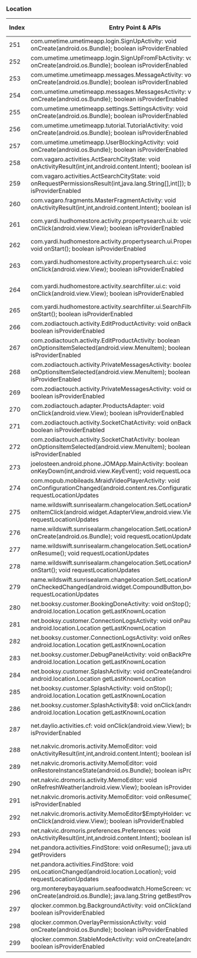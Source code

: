 ### Location
| Index | Entry Point & APIs | Screen shot | Resource id | Label |
| ------------- | ------------- | ------------- |-------------|-------------|
| 251 | com.umetime.umetimeapp.login.SignUpActivity: void onCreate(android.os.Bundle); boolean isProviderEnabled | ![](C:\Users\hfu\Documents\COSMOS\output\py\Play_win8\Lifestyle\com.umetime.umetimeapp\com.umetime.umetimeapp.login.SignUpActivity.png) |  | |
| 252 | com.umetime.umetimeapp.login.SignUpFromFbActivity: void onCreate(android.os.Bundle); boolean isProviderEnabled | ![](C:\Users\hfu\Documents\COSMOS\output\py\Play_win8\Lifestyle\com.umetime.umetimeapp\com.umetime.umetimeapp.login.SignUpFromFbActivity.png) |  | |
| 253 | com.umetime.umetimeapp.messages.MessageActivity: void onCreate(android.os.Bundle); boolean isProviderEnabled | ![](C:\Users\hfu\Documents\COSMOS\output\py\Play_win8\Lifestyle\com.umetime.umetimeapp\com.umetime.umetimeapp.messages.MessageActivity.png) |  | |
| 254 | com.umetime.umetimeapp.messages.MessagesActivity: void onCreate(android.os.Bundle); boolean isProviderEnabled | ![](C:\Users\hfu\Documents\COSMOS\output\py\Play_win8\Lifestyle\com.umetime.umetimeapp\com.umetime.umetimeapp.messages.MessagesActivity.png) |  | |
| 255 | com.umetime.umetimeapp.settings.SettingsActivity: void onCreate(android.os.Bundle); boolean isProviderEnabled | ![](C:\Users\hfu\Documents\COSMOS\output\py\Play_win8\Lifestyle\com.umetime.umetimeapp\com.umetime.umetimeapp.settings.SettingsActivity.png) |  | |
| 256 | com.umetime.umetimeapp.tutorial.TutorialActivity: void onCreate(android.os.Bundle); boolean isProviderEnabled | ![](C:\Users\hfu\Documents\COSMOS\output\py\Play_win8\Lifestyle\com.umetime.umetimeapp\com.umetime.umetimeapp.tutorial.TutorialActivity.png) |  | |
| 257 | com.umetime.umetimeapp.UserBlockingActivity: void onCreate(android.os.Bundle); boolean isProviderEnabled | ![](C:\Users\hfu\Documents\COSMOS\output\py\Play_win8\Lifestyle\com.umetime.umetimeapp\com.umetime.umetimeapp.UserBlockingActivity.png) |  | |
| 258 | com.vagaro.activities.ActSearchCityState: void onActivityResult(int,int,android.content.Intent); boolean isProviderEnabled | ![](C:\Users\hfu\Documents\COSMOS\output\py\Play_win8\Lifestyle\com.vagaro\com.vagaro.activities.ActSearchCityState.png) |  | |
| 259 | com.vagaro.activities.ActSearchCityState: void onRequestPermissionsResult(int,java.lang.String[],int[]); boolean isProviderEnabled | ![](C:\Users\hfu\Documents\COSMOS\output\py\Play_win8\Lifestyle\com.vagaro\com.vagaro.activities.ActSearchCityState.png) |  | |
| 260 | com.vagaro.fragments.MasterFragmentActivity: void onActivityResult(int,int,android.content.Intent); boolean isProviderEnabled | ![](C:\Users\hfu\Documents\COSMOS\output\py\Play_win8\Lifestyle\com.vagaro\com.vagaro.fragments.MasterFragmentActivity.png) |  | |
| 261 | com.yardi.hudhomestore.activity.propertysearch.ui.b: void onClick(android.view.View); boolean isProviderEnabled | ![](C:\Users\hfu\Documents\COSMOS\output\py\Play_win8\Lifestyle\com.yardi.hudhomestore\com.yardi.hudhomestore.activity.propertysearch.ui.PropertySearchActivity.png) | {'2131427500': <sensitive_component.SensitiveComponent.SensitiveView object at 0x09076D30>} | |
| 262 | com.yardi.hudhomestore.activity.propertysearch.ui.PropertySearchActivity: void onStart(); boolean isProviderEnabled | ![](C:\Users\hfu\Documents\COSMOS\output\py\Play_win8\Lifestyle\com.yardi.hudhomestore\com.yardi.hudhomestore.activity.propertysearch.ui.PropertySearchActivity.png) |  | |
| 263 | com.yardi.hudhomestore.activity.propertysearch.ui.c: void onClick(android.view.View); boolean isProviderEnabled | ![](C:\Users\hfu\Documents\COSMOS\output\py\Play_win8\Lifestyle\com.yardi.hudhomestore\com.yardi.hudhomestore.activity.propertysearch.ui.PropertySearchActivity.png) | {'2131427559': <sensitive_component.SensitiveComponent.SensitiveView object at 0x090765B0>} | |
| 264 | com.yardi.hudhomestore.activity.searchfilter.ui.c: void onClick(android.view.View); boolean isProviderEnabled | ![](C:\Users\hfu\Documents\COSMOS\output\py\Play_win8\Lifestyle\com.yardi.hudhomestore\com.yardi.hudhomestore.activity.searchfilter.ui.SearchFilterActivity.png) | {'2131427562': <sensitive_component.SensitiveComponent.SensitiveView object at 0x0949F390>} | |
| 265 | com.yardi.hudhomestore.activity.searchfilter.ui.SearchFilterActivity: void onStart(); boolean isProviderEnabled | ![](C:\Users\hfu\Documents\COSMOS\output\py\Play_win8\Lifestyle\com.yardi.hudhomestore\com.yardi.hudhomestore.activity.searchfilter.ui.SearchFilterActivity.png) |  | |
| 266 | com.zodiactouch.activity.EditProductActivity: void onBackPressed(); boolean isProviderEnabled | ![](C:\Users\hfu\Documents\COSMOS\output\py\Play_win8\Lifestyle\com.zodiactouch\com.zodiactouch.activity.EditProductActivity.png) |  | |
| 267 | com.zodiactouch.activity.EditProductActivity: boolean onOptionsItemSelected(android.view.MenuItem); boolean isProviderEnabled | ![](C:\Users\hfu\Documents\COSMOS\output\py\Play_win8\Lifestyle\com.zodiactouch\com.zodiactouch.activity.EditProductActivity.png) |  | |
| 268 | com.zodiactouch.activity.PrivateMessagesActivity: boolean onOptionsItemSelected(android.view.MenuItem); boolean isProviderEnabled | ![](C:\Users\hfu\Documents\COSMOS\output\py\Play_win8\Lifestyle\com.zodiactouch\com.zodiactouch.activity.PrivateMessagesActivity.png) |  | |
| 269 | com.zodiactouch.activity.PrivateMessagesActivity: void onBackPressed(); boolean isProviderEnabled | ![](C:\Users\hfu\Documents\COSMOS\output\py\Play_win8\Lifestyle\com.zodiactouch\com.zodiactouch.activity.PrivateMessagesActivity.png) |  | |
| 270 | com.zodiactouch.adapter.ProductsAdapter: void onClick(android.view.View); boolean isProviderEnabled | ![](C:\Users\hfu\Documents\COSMOS\output\py\Play_win8\Lifestyle\com.zodiactouch\com.zodiactouch.activity.ProductsActivity.png) |  | |
| 271 | com.zodiactouch.activity.SocketChatActivity: void onBackPressed(); boolean isProviderEnabled | ![](C:\Users\hfu\Documents\COSMOS\output\py\Play_win8\Lifestyle\com.zodiactouch\com.zodiactouch.activity.SocketChatActivity.png) |  | |
| 272 | com.zodiactouch.activity.SocketChatActivity: boolean onOptionsItemSelected(android.view.MenuItem); boolean isProviderEnabled | ![](C:\Users\hfu\Documents\COSMOS\output\py\Play_win8\Lifestyle\com.zodiactouch\com.zodiactouch.activity.SocketChatActivity.png) |  | |
| 273 | joelosteen.android.phone.JOMApp.MainActivity: boolean onKeyDown(int,android.view.KeyEvent); void requestLocationUpdates | ![](C:\Users\hfu\Documents\COSMOS\output\py\Play_win8\Lifestyle\joelosteen.android.phone.JOMApp\joelosteen.android.phone.JOMApp.MainActivity.png) |  | |
| 274 | com.mopub.mobileads.MraidVideoPlayerActivity: void onConfigurationChanged(android.content.res.Configuration); void requestLocationUpdates | ![](C:\Users\hfu\Documents\COSMOS\output\py\Play_win8\Lifestyle\mmapps.mobile.magnifier\com.mopub.mobileads.MraidVideoPlayerActivity.png) |  | |
| 275 | name.wildswift.sunrisealarm.changelocation.SetLocationActivity: void onItemClick(android.widget.AdapterView,android.view.View,int,long); void requestLocationUpdates | ![](C:\Users\hfu\Documents\COSMOS\output\py\Play_win8\Lifestyle\name.wildswift.sunrisealarm\name.wildswift.sunrisealarm.changelocation.SetLocationActivity.png) |  | |
| 276 | name.wildswift.sunrisealarm.changelocation.SetLocationActivity: void onCreate(android.os.Bundle); void requestLocationUpdates | ![](C:\Users\hfu\Documents\COSMOS\output\py\Play_win8\Lifestyle\name.wildswift.sunrisealarm\name.wildswift.sunrisealarm.changelocation.SetLocationActivity.png) |  | |
| 277 | name.wildswift.sunrisealarm.changelocation.SetLocationActivity: void onResume(); void requestLocationUpdates | ![](C:\Users\hfu\Documents\COSMOS\output\py\Play_win8\Lifestyle\name.wildswift.sunrisealarm\name.wildswift.sunrisealarm.changelocation.SetLocationActivity.png) |  | |
| 278 | name.wildswift.sunrisealarm.changelocation.SetLocationActivity: void onStart(); void requestLocationUpdates | ![](C:\Users\hfu\Documents\COSMOS\output\py\Play_win8\Lifestyle\name.wildswift.sunrisealarm\name.wildswift.sunrisealarm.changelocation.SetLocationActivity.png) |  | |
| 279 | name.wildswift.sunrisealarm.changelocation.SetLocationActivity: void onCheckedChanged(android.widget.CompoundButton,boolean); void requestLocationUpdates | ![](C:\Users\hfu\Documents\COSMOS\output\py\Play_win8\Lifestyle\name.wildswift.sunrisealarm\name.wildswift.sunrisealarm.changelocation.SetLocationActivity.png) |  | |
| 280 | net.booksy.customer.BookingDoneActivity: void onStop(); android.location.Location getLastKnownLocation | ![](C:\Users\hfu\Documents\COSMOS\output\py\Play_win8\Lifestyle\net.booksy.customer\net.booksy.customer.BookingDoneActivity.png) |  | |
| 281 | net.booksy.customer.ConnectionLogsActivity: void onPause(); android.location.Location getLastKnownLocation | ![](C:\Users\hfu\Documents\COSMOS\output\py\Play_win8\Lifestyle\net.booksy.customer\net.booksy.customer.ConnectionLogsActivity.png) |  | |
| 282 | net.booksy.customer.ConnectionLogsActivity: void onResume(); android.location.Location getLastKnownLocation | ![](C:\Users\hfu\Documents\COSMOS\output\py\Play_win8\Lifestyle\net.booksy.customer\net.booksy.customer.ConnectionLogsActivity.png) |  | |
| 283 | net.booksy.customer.DebugPanelActivity: void onBackPressed(); android.location.Location getLastKnownLocation | ![](C:\Users\hfu\Documents\COSMOS\output\py\Play_win8\Lifestyle\net.booksy.customer\net.booksy.customer.DebugPanelActivity.png) |  | |
| 284 | net.booksy.customer.SplashActivity: void onCreate(android.os.Bundle); android.location.Location getLastKnownLocation | ![](C:\Users\hfu\Documents\COSMOS\output\py\Play_win8\Lifestyle\net.booksy.customer\net.booksy.customer.SplashActivity.png) |  | |
| 285 | net.booksy.customer.SplashActivity: void onStop(); android.location.Location getLastKnownLocation | ![](C:\Users\hfu\Documents\COSMOS\output\py\Play_win8\Lifestyle\net.booksy.customer\net.booksy.customer.SplashActivity.png) |  | |
| 286 | net.booksy.customer.SplashActivity$8: void onClick(android.view.View); android.location.Location getLastKnownLocation | ![](C:\Users\hfu\Documents\COSMOS\output\py\Play_win8\Lifestyle\net.booksy.customer\net.booksy.customer.SplashActivity.png) |  | |
| 287 | net.daylio.activities.cf: void onClick(android.view.View); boolean isProviderEnabled | ![](C:\Users\hfu\Documents\COSMOS\output\py\Play_win8\Lifestyle\net.daylio\net.daylio.activities.SettingsActivity.png) | {'2131624138': <sensitive_component.SensitiveComponent.SensitiveView object at 0x09470C30>} | |
| 288 | net.nakvic.dromoris.activity.MemoEditor: void onActivityResult(int,int,android.content.Intent); boolean isProviderEnabled | ![](C:\Users\hfu\Documents\COSMOS\output\py\Play_win8\Lifestyle\net.nakvic.dromoris\net.nakvic.dromoris.activity.MemoEditor.png) |  | |
| 289 | net.nakvic.dromoris.activity.MemoEditor: void onRestoreInstanceState(android.os.Bundle); boolean isProviderEnabled | ![](C:\Users\hfu\Documents\COSMOS\output\py\Play_win8\Lifestyle\net.nakvic.dromoris\net.nakvic.dromoris.activity.MemoEditor.png) |  | |
| 290 | net.nakvic.dromoris.activity.MemoEditor: void onRefreshWeather(android.view.View); boolean isProviderEnabled | ![](C:\Users\hfu\Documents\COSMOS\output\py\Play_win8\Lifestyle\net.nakvic.dromoris\net.nakvic.dromoris.activity.MemoEditor.png) |  | |
| 291 | net.nakvic.dromoris.activity.MemoEditor: void onResume(); boolean isProviderEnabled | ![](C:\Users\hfu\Documents\COSMOS\output\py\Play_win8\Lifestyle\net.nakvic.dromoris\net.nakvic.dromoris.activity.MemoEditor.png) |  | |
| 292 | net.nakvic.dromoris.activity.MemoEditor$EmptyHolder: void onClick(android.view.View); boolean isProviderEnabled | ![](C:\Users\hfu\Documents\COSMOS\output\py\Play_win8\Lifestyle\net.nakvic.dromoris\net.nakvic.dromoris.activity.MemoEditor.png) |  | |
| 293 | net.nakvic.dromoris.preferences.Preferences: void onActivityResult(int,int,android.content.Intent); boolean isProviderEnabled | ![](C:\Users\hfu\Documents\COSMOS\output\py\Play_win8\Lifestyle\net.nakvic.dromoris\net.nakvic.dromoris.preferences.Preferences.png) |  | |
| 294 | net.pandora.activities.FindStore: void onResume(); java.util.List getProviders | ![](C:\Users\hfu\Documents\COSMOS\output\py\Play_win8\Lifestyle\net.pandora\net.pandora.activities.FindStore.png) |  | |
| 295 | net.pandora.activities.FindStore: void onLocationChanged(android.location.Location); void requestLocationUpdates | ![](C:\Users\hfu\Documents\COSMOS\output\py\Play_win8\Lifestyle\net.pandora\net.pandora.activities.FindStore.png) |  | |
| 296 | org.montereybayaquarium.seafoodwatch.HomeScreen: void onCreate(android.os.Bundle); java.lang.String getBestProvider | ![](C:\Users\hfu\Documents\COSMOS\output\py\Play_win8\Lifestyle\org.montereybayaquarium.seafoodwatch\org.montereybayaquarium.seafoodwatch.HomeScreen.png) |  | |
| 297 | qlocker.common.bg.BackgroundActivity: void onClick(android.view.View); boolean isProviderEnabled | ![](C:\Users\hfu\Documents\COSMOS\output\py\Play_win8\Lifestyle\qlocker.gesture\qlocker.common.bg.BackgroundActivity.png) |  | |
| 298 | qlocker.common.OverlayPermissionActivity: void onCreate(android.os.Bundle); boolean isProviderEnabled | ![](C:\Users\hfu\Documents\COSMOS\output\py\Play_win8\Lifestyle\qlocker.gesture\qlocker.common.OverlayPermissionActivity.png) |  | |
| 299 | qlocker.common.StableModeActivity: void onCreate(android.os.Bundle); boolean isProviderEnabled | ![](C:\Users\hfu\Documents\COSMOS\output\py\Play_win8\Lifestyle\qlocker.gesture\qlocker.common.StableModeActivity.png) |  | |
